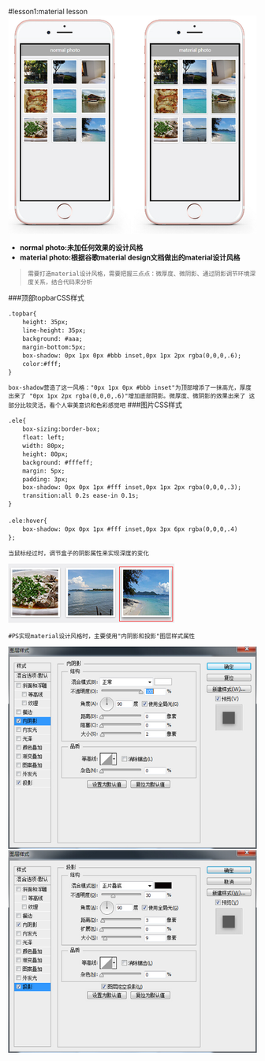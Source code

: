 #lesson1:material lesson
![Alt text](./images/tu.jpg)

- **normal photo:未加任何效果的设计风格**
- **material photo:根据谷歌material design文档做出的material设计风格**

>`需要打造material设计风格，需要把握三点点：微厚度、微阴影、通过阴影调节环境深度关系，结合代码来分析`

###顶部topbarCSS样式
```html 
.topbar{
	height: 35px;
	line-height: 35px;
	background: #aaa;
	margin-bottom:5px;
	box-shadow: 0px 1px 0px #bbb inset,0px 1px 2px rgba(0,0,0,.6);
	color:#fff;
}

```
`box-shadow营造了这一风格："0px 1px 0px #bbb inset"为顶部增添了一抹高光，厚度出来了
"0px 1px 2px rgba(0,0,0,.6)"增加底部阴影。微厚度、微阴影的效果出来了
这部分比较灵活，看个人审美意识和色彩感觉吧`
###图片CSS样式
```html
.ele{
	box-sizing:border-box;
	float: left;
	width: 80px;
	height: 80px;
	background: #fffeff;
	margin: 5px;
	padding: 3px;
	box-shadow: 0px 0px 1px #fff inset,0px 1px 2px rgba(0,0,0,.3);
	transition:all 0.2s ease-in 0.1s;
}

.ele:hover{
	box-shadow: 0px 0px 1px #fff inset,0px 3px 6px rgba(0,0,0,.4)
};

```
`当鼠标经过时，调节盒子的阴影属性来实现深度的变化`

![Alt text](./images/tu2.jpg)

`#PS实现material设计风格时，主要使用"内阴影和投影"图层样式属性`

![Alt text](./images/tu3.jpg)
![Alt text](./images/tu4.jpg)

